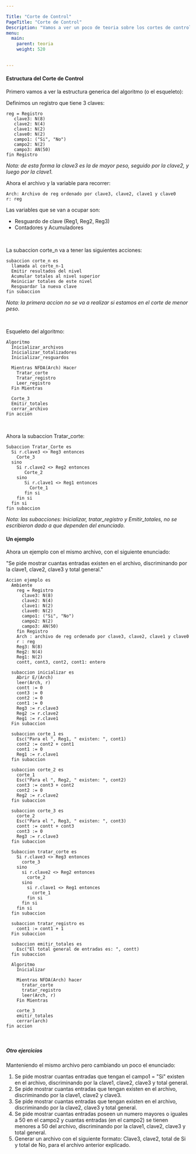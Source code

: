 ```yaml
---

Title: "Corte de Control"
PageTitle: "Corte de Control"
Description: "Vamos a ver un poco de teoria sobre los cortes de control"
menu:
  main:
    parent: teoria
    weight: 520

    
---
```


#### Estructura del Corte de Control

Primero vamos a ver la estructura generica del algoritmo (o el esqueleto):

Definimos un registro que tiene 3 claves:

```
reg = Registro  
   clave3: N(8)  
   clave2: N(4)  
   clave1: N(2)  
   clave0: N(2)  
   campo1: ("Si", "No")  
   campo2: N(2)  
   campo3: AN(50)  
fin Registro
```

*Nota: de esta forma la clave3 es la de mayor peso, seguido por la clave2, y luego por la clave1.*


Ahora el archivo y la variable para recorrer:

```
Arch: Archivo de reg ordenado por clave3, clave2, clave1 y clave0
r: reg
```

Las variables que se van a ocupar son:
 - Resguardo de clave (Reg1, Reg2, Reg3)
 - Contadores y Acumuladores


<br/>

La subaccion corte_n va a tener las siguientes acciones:

```
subaccion corte_n es
  llamada al corte_n-1
  Emitir resultados del nivel
  Acumular totales al nivel superior
  Reiniciar totales de este nivel
  Resguardar la nueva clave
fin subaccion
```

*Nota: la primera accion no se va a realizar si estamos en el corte de menor peso.*

<br/>

Esqueleto del algoritmo:

```
Algoritmo
  Inicializar_archivos
  Inicializar_totalizadores
  Inicializar_resguardos
  
  Mientras NFDA(Arch) Hacer
    Tratar_corte
    Tratar_registro
    Leer_registro
  Fin Mientras
  
  Corte_3
  Emitir_totales
  cerrar_archivo
Fin accion
```

<br/>

Ahora la subaccion Tratar_corte:

```
Subaccion Tratar_Corte es
  Si r.clave3 <> Reg3 entonces
    Corte_3
  sino
    Si r.clave2 <> Reg2 entonces
       Corte_2
    sino
       Si r.clave1 <> Reg1 entonces
         Corte_1
       fin si
    fin si
  fin si
fin subaccion
```

*Nota: las subacciones: Inicializar, tratar_registro y Emitir_totales, no se escribieron dado a que dependen del enunciado.*



#### Un ejemplo

Ahora un ejemplo con el mismo archivo, con el siguiente enunciado:

"Se pide mostrar cuantas entradas existen en el archivo, discriminando por la clave1, clave2, clave3 y total general."

```
Accion ejemplo es
  Ambiente
    reg = Registro
      clave3: N(8)
      clave2: N(4)
      clave1: N(2)
      clave0: N(2)
      campo1: ("Si", "No")
      campo2: N(2)
      campo3: AN(50)
    fin Registro
    Arch : archivo de reg ordenado por clave3, clave2, clave1 y clave0
    r : reg
    Reg3: N(8)
    Reg2: N(4)
    Reg1: N(2)
    contt, cont3, cont2, cont1: entero

  subaccion inicializar es
    Abrir E/(Arch)
    leer(Arch, r)
    contt := 0
    cont3 := 0
    cont2 := 0
    cont1 := 0
    Reg3 := r.clave3
    Reg2 := r.clave2
    Reg1 := r.clave1
  Fin subaccion

  subaccion corte_1 es
    Esc("Para el ", Reg1, " existen: ", cont1)
    cont2 := cont2 + cont1
    cont1 := 0
    Reg1 := r.clave1
  fin subaccion

  subaccion corte_2 es
    corte_1
    Esc("Para el ", Reg2, " existen: ", cont2)
    cont3 := cont3 + cont2
    cont2 := 0
    Reg2 := r.clave2
  fin subaccion

  subaccion corte_3 es
    corte_2
    Esc("Para el ", Reg3, " existen: ", cont3)
    contt := contt + cont3
    cont3 := 0
    Reg3 := r.clave3
  fin subaccion

  Subaccion tratar_corte es
    Si r.clave3 <> Reg3 entonces
      corte_3
    sino
      si r.clave2 <> Reg2 entonces
        corte_2
      sino
        si r.clave1 <> Reg1 entonces
          corte_1
        fin si
      fin si
    fin si
  fin subaccion

  subaccion tratar_registro es
    cont1 := cont1 + 1
  Fin subaccion

  subaccion emitir_totales es
    Esc("El total general de entradas es: ", contt)
  fin subaccion

  Algoritmo
    Inicializar

    Mientras NFDA(Arch) hacer
      tratar_corte
      tratar_registro
      leer(Arch, r)
    Fin Mientras
    
    corte_3
    emitir_totales
    cerrar(arch)
fin accion
```

<br/>

##### Otro ejercicios

Manteniendo el mismo archivo pero cambiando un poco el enunciado:

1. Se pide mostrar cuantas entradas que tengan el campo1 = "Si" existen en el archivo, discriminando por la clave1, clave2, clave3 y total general.
2. Se pide mostrar cuantas entradas que tengan existen en el archivo, discriminando por la clave1, clave2 y clave3.
3. Se pide mostrar cuantas entradas que tengan existen en el archivo, discriminando por la clave2, clave3 y total general.
4. Se pide mostrar cuantas entradas poseen un numero mayores o iguales a 50 en el campo2 y cuantas entradas (en el campo2) se tienen menores a 50 del archivo, discriminando por la clave1, clave2, clave3 y total general.
5. Generar un archivo con el siguiente formato: Clave3, clave2, total de Si y total de No, para el archivo anterior explicado.

